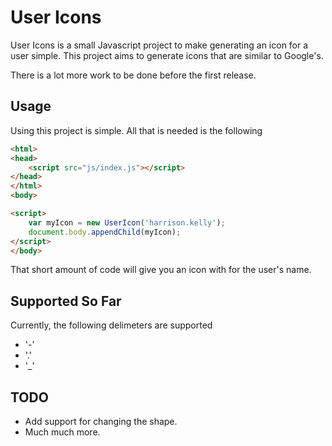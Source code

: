 # User Icons
User Icons is a small Javascript project to make generating an icon for a user simple. This project
aims to generate icons that are similar to Google's.

There is a lot more work to be done before the first release.

## Usage
Using this project is simple. All that is needed is the following

```html
<html>
<head>
    <script src="js/index.js"></script>
</head>
</html>
<body>

<script>
    var myIcon = new UserIcon('harrison.kelly');
    document.body.appendChild(myIcon);
</script>
</body>

````

That short amount of code will give you an icon with for the user's name.

## Supported So Far
Currently, the following delimeters are supported
* '-'
* '.'
* '_'

## TODO
* Add support for changing the shape.
* Much much more.